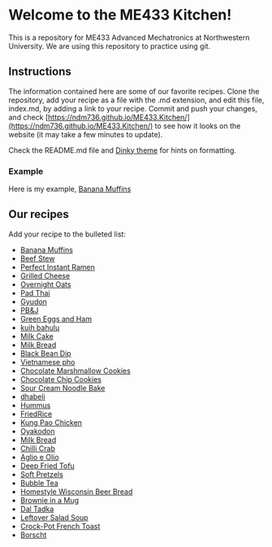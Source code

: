# Welcome to the ME433 Kitchen!
This is a repository for ME433 Advanced Mechatronics at Northwestern University. We are using this repository to practice using git.

## Instructions
The information contained here are some of our favorite recipes. Clone the repository, add your recipe as a file with the .md extension, and edit this file, index.md, by adding a link to your recipe. Commit and push your changes, and check [https://ndm736.github.io/ME433.Kitchen/](https://ndm736.github.io/ME433.Kitchen/) to see how it looks on the website (it may take a few minutes to update).

Check the README.md file and [Dinky theme](https://pages-themes.github.io/dinky/) for hints on formatting.

### Example
Here is my example, [Banana Muffins](./recipes/bananamuffins.html)

## Our recipes
Add your recipe to the bulleted list:
- [Banana Muffins](./recipes/bananamuffins.html) <!--- The link ends in html even though the file ends in .md -->
- [Beef Stew](./recipes/beefstew.html)
- [Perfect Instant Ramen](./recipes/perfectramen.html)
- [Grilled Cheese](./recipes/grilledcheese.html)
- [Overnight Oats](./recipes/overnightoats.html)
- [Pad Thai](./recipes/PadThai.html)
- [Gyudon](./recipes/gyudon.html)
- [PB&J](./recipes/PB&J.html)
- [Green Eggs and Ham](./recipes/greeneggs.html)
- [kuih bahulu](./recipes/kuihbahulu.html)
- [Milk Cake](./recipes/milkcake.html)
- [Milk Bread](./recipes/oyakodon.html)
- [Black Bean Dip](./recipes/blackbean_dip.html)
- [Vietnamese pho](./recipes/VietnamesePho.html)
- [Chocolate Marshmallow Cookies](./recipes/chocolatemarshmallow.html)
- [Chocolate Chip Cookies](./recipes/chocolatechipcookies.html)
- [Sour Cream Noodle Bake](./recipes/noodlebake.html)
- [dhabeli](./recipes/dhabeli.html)
- [Hummus](./recipes/hummus.html)
- [FriedRice](./recipes/FriedRice.html)
- [Kung Pao Chicken](./recipes/kungpaochicken.html)
- [Oyakodon](./recipes/oyakodon.html)
- [Milk Bread](./recipes/milkbread.html)
- [Chilli Crab](./recipes/chillicrab.html)
- [Aglio e Olio](./recipes/AglioEOlio.html)
- [Deep Fried Tofu](./recipes/deepfriedtofu.html)
- [Soft Pretzels](./recipes/softPretzels.html)
- [Bubble Tea](./recipes/BubbleTea.html)
- [Homestyle Wisconsin Beer Bread](./recipes/WisconsinBeerBread.md)
- [Brownie in a Mug](./recipes/BrownieInAMug.html)
- [Dal Tadka](./recipes/daltadka.html)
- [Leftover Salad Soup](./recipes/leftoversaladsoup.html)
- [Crock-Pot French Toast](./recipes/crockpotfrenchtoast.html)
- [Borscht](./recipes/borscht.html)
